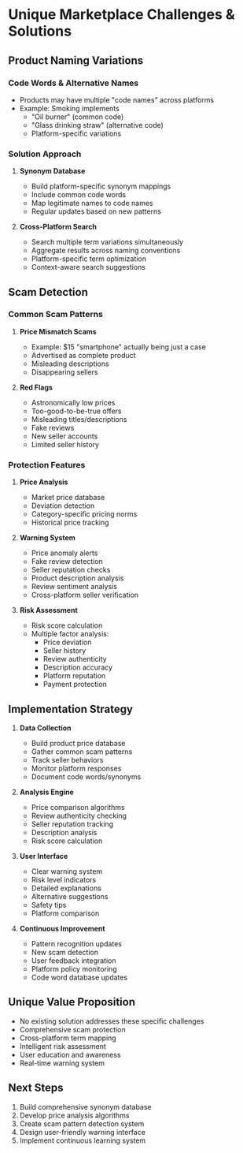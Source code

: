 # Unique Marketplace Challenges & Solutions

## Product Naming Variations

### Code Words & Alternative Names
- Products may have multiple "code names" across platforms
- Example: Smoking implements
  - "Oil burner" (common code)
  - "Glass drinking straw" (alternative code)
  - Platform-specific variations
  
### Solution Approach
1. **Synonym Database**
   - Build platform-specific synonym mappings
   - Include common code words
   - Map legitimate names to code names
   - Regular updates based on new patterns

2. **Cross-Platform Search**
   - Search multiple term variations simultaneously
   - Aggregate results across naming conventions
   - Platform-specific term optimization
   - Context-aware search suggestions

## Scam Detection

### Common Scam Patterns
1. **Price Mismatch Scams**
   - Example: $15 "smartphone" actually being just a case
   - Advertised as complete product
   - Misleading descriptions
   - Disappearing sellers

2. **Red Flags**
   - Astronomically low prices
   - Too-good-to-be-true offers
   - Misleading titles/descriptions
   - Fake reviews
   - New seller accounts
   - Limited seller history

### Protection Features
1. **Price Analysis**
   - Market price database
   - Deviation detection
   - Category-specific pricing norms
   - Historical price tracking

2. **Warning System**
   - Price anomaly alerts
   - Fake review detection
   - Seller reputation checks
   - Product description analysis
   - Review sentiment analysis
   - Cross-platform seller verification

3. **Risk Assessment**
   - Risk score calculation
   - Multiple factor analysis:
     - Price deviation
     - Seller history
     - Review authenticity
     - Description accuracy
     - Platform reputation
     - Payment protection

## Implementation Strategy

1. **Data Collection**
   - Build product price database
   - Gather common scam patterns
   - Track seller behaviors
   - Monitor platform responses
   - Document code words/synonyms

2. **Analysis Engine**
   - Price comparison algorithms
   - Review authenticity checking
   - Seller reputation tracking
   - Description analysis
   - Risk score calculation

3. **User Interface**
   - Clear warning system
   - Risk level indicators
   - Detailed explanations
   - Alternative suggestions
   - Safety tips
   - Platform comparison

4. **Continuous Improvement**
   - Pattern recognition updates
   - New scam detection
   - User feedback integration
   - Platform policy monitoring
   - Code word database updates

## Unique Value Proposition
- No existing solution addresses these specific challenges
- Comprehensive scam protection
- Cross-platform term mapping
- Intelligent risk assessment
- User education and awareness
- Real-time warning system

## Next Steps
1. Build comprehensive synonym database
2. Develop price analysis algorithms
3. Create scam pattern detection system
4. Design user-friendly warning interface
5. Implement continuous learning system
